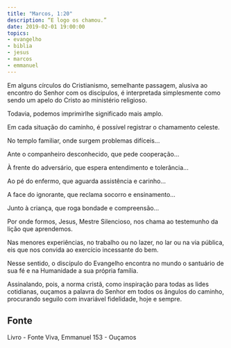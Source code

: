 ```yaml
---
title: "Marcos, 1:20"
description: “E logo os chamou.”
date: 2019-02-01 19:00:00
topics: 
- evangelho
- biblia
- jesus
- marcos
- emmanuel
---
```


Em alguns círculos do Cristianismo, semelhante passagem, alusiva ao
encontro do Senhor com os discípulos, é interpretada simplesmente como sendo um
apelo do Cristo ao ministério religioso.

Todavia, podemos imprimir­lhe significado mais amplo.

Em cada situação do caminho, é possível registrar o chamamento celeste.

No templo familiar, onde surgem problemas difíceis...

Ante o companheiro desconhecido, que pede cooperação...

À frente do adversário, que espera entendimento e tolerância...

Ao pé do enfermo, que aguarda assistência e carinho...

A face do ignorante, que reclama socorro e ensinamento...

Junto à criança, que roga bondade e compreensão...

Por onde formos, Jesus, Mestre Silencioso, nos chama ao testemunho da
lição que aprendemos.

Nas menores experiências, no trabalho ou no lazer, no lar ou na via pública,
eis que nos convida ao exercício incessante do bem.

Nesse sentido, o discípulo do Evangelho encontra no mundo o santuário de
sua fé e na Humanidade a sua própria família.

Assinalando, pois, a norma cristã, como inspiração para todas as lides
cotidianas, ouçamos a palavra do Senhor em todos os ângulos do caminho,
procurando segui­lo com invariável fidelidade, hoje e sempre.


## Fonte
Livro - Fonte Viva, Emmanuel
153 - Ouçamos
